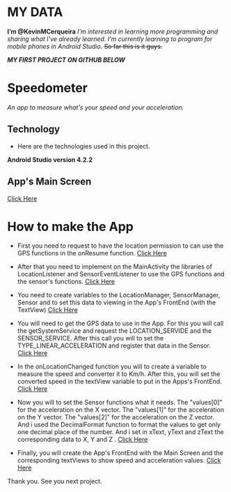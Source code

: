 # MY DATA
**I’m @KevinMCerqueira**
*I’m interested in learning more programming and sharing what I've already learned.*
*I’m currently learning to program for mobile phones in Android Studio.*
~~So far this is it guys.~~

**_MY FIRST PROJECT ON GITHUB BELOW_**

# Speedometer

*An app to measure what's your speed and your acceleration.*

## Technology

- Here are the technologies used in this project.

**Android Studio version 4.2.2**

## App's Main Screen
[Click Here](https://github.com/KevinMCerqueira/KevinMCerqueira/blob/main/Main%20Screen%20App.jpeg)

# How to make the App

- First you need to request to have the location permission to can use the GPS functions in the onResume function.
[Click Here](https://github.com/KevinMCerqueira/KevinMCerqueira/blob/main/Location%20Permission.png)

- After that you need to implement on the MainActivity the libraries of LocationListener and SensorEventListener to use the GPS functions and the sensor's functions.
[Click Here](https://github.com/KevinMCerqueira/KevinMCerqueira/blob/main/Libraries%20Implements.png)

- You need to create variables to the LocationManager, SensorManager, Sensor and to set this data to viewing in the App's FrontEnd (with the TextView)
[Click Here](https://github.com/KevinMCerqueira/KevinMCerqueira/blob/main/Variables%20Sensor%20and%20Location.png)

- You will need to get the GPS data to use in the App. For this you will call the getSystemService and request the LOCATION_SERVIDE and the SENSOR_SERVICE. 
After this call you will to set the TYPE_LINEAR_ACCELERATION and register that data in the Sensor.
[Click Here](https://github.com/KevinMCerqueira/KevinMCerqueira/blob/main/onCreate%20Function.png)

- In the onLocationChanged function you will to create a variable to measure the speed and converter it to Km/h. After this, you will set the converted speed 
in the textView variable to put in the Apps's FrontEnd.
[Click Here](https://github.com/KevinMCerqueira/KevinMCerqueira/blob/main/onLocationChanged%20Function.png)

- Now you will to set the Sensor functions what it needs. The "values[0]" for the acceleration on the X vector. The "values[1]" for the acceleration on the Y vector. 
The "values[2]" for the acceleration on the Z vector. And i used the DecimalFormat function to format the values to get only one decimal place of the number. 
And i set in xText, yText and zText the corresponding data to X, Y and Z .
[Click Here](https://github.com/KevinMCerqueira/KevinMCerqueira/blob/main/onSensorChanged%20Function.png)

- Finally, you will create the App's FrontEnd with the Main Screen and the corresponding textViews to show speed and acceleration values.
[Click Here](https://github.com/KevinMCerqueira/KevinMCerqueira/blob/main/FrontEnd%20App.png)

Thank you.
See you next project.
